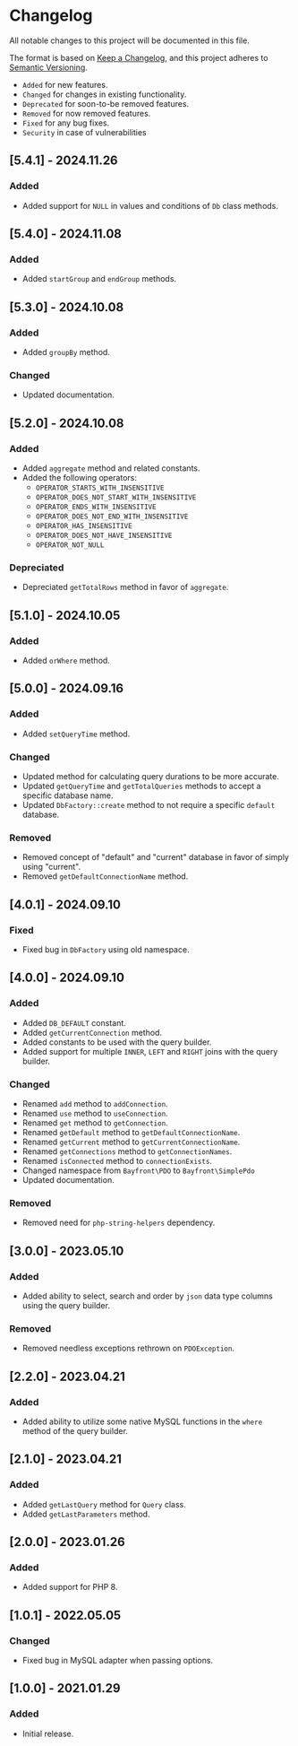 # Changelog

All notable changes to this project will be documented in this file.

The format is based on [Keep a Changelog](https://keepachangelog.com/en/1.0.0/),
and this project adheres to [Semantic Versioning](https://semver.org/spec/v2.0.0.html).

- `Added` for new features.
- `Changed` for changes in existing functionality.
- `Deprecated` for soon-to-be removed features.
- `Removed` for now removed features.
- `Fixed` for any bug fixes.
- `Security` in case of vulnerabilities

## [5.4.1] - 2024.11.26

### Added

- Added support for `NULL` in values and conditions of `Db` class methods.

## [5.4.0] - 2024.11.08

### Added

- Added `startGroup` and `endGroup` methods.

## [5.3.0] - 2024.10.08

### Added

- Added `groupBy` method.

### Changed

- Updated documentation.

## [5.2.0] - 2024.10.08

### Added

- Added `aggregate` method and related constants.
- Added the following operators:
  - `OPERATOR_STARTS_WITH_INSENSITIVE`
  - `OPERATOR_DOES_NOT_START_WITH_INSENSITIVE`
  - `OPERATOR_ENDS_WITH_INSENSITIVE`
  - `OPERATOR_DOES_NOT_END_WITH_INSENSITIVE`
  - `OPERATOR_HAS_INSENSITIVE`
  - `OPERATOR_DOES_NOT_HAVE_INSENSITIVE`
  - `OPERATOR_NOT_NULL`

### Depreciated

- Depreciated `getTotalRows` method in favor of `aggregate`.

## [5.1.0] - 2024.10.05

### Added

- Added `orWhere` method.

## [5.0.0] - 2024.09.16

### Added

- Added `setQueryTime` method.

### Changed

- Updated method for calculating query durations to be more accurate.
- Updated `getQueryTime` and `getTotalQueries` methods to accept a specific database name.
- Updated `DbFactory::create` method to not require a specific `default` database.

### Removed

- Removed concept of "default" and "current" database in favor of simply using "current".
- Removed `getDefaultConnectionName` method.

## [4.0.1] - 2024.09.10

### Fixed

- Fixed bug in `DbFactory` using old namespace.

## [4.0.0] - 2024.09.10

### Added

- Added `DB_DEFAULT` constant.
- Added `getCurrentConnection` method.
- Added constants to be used with the query builder.
- Added support for multiple `INNER`, `LEFT` and `RIGHT` joins with the query builder.

### Changed

- Renamed `add` method to `addConnection`.
- Renamed `use` method to `useConnection`.
- Renamed `get` method to `getConnection`.
- Renamed `getDefault` method to `getDefaultConnectionName`.
- Renamed `getCurrent` method to `getCurrentConnectionName`.
- Renamed `getConnections` method to `getConnectionNames`.
- Renamed `isConnected` method to `connectionExists`.
- Changed namespace from `Bayfront\PDO` to `Bayfront\SimplePdo`
- Updated documentation.

### Removed

- Removed need for `php-string-helpers` dependency.

## [3.0.0] - 2023.05.10

### Added

- Added ability to select, search and order by `json` data type columns using the query builder.

### Removed

- Removed needless exceptions rethrown on `PDOException`.

## [2.2.0] - 2023.04.21

### Added

- Added ability to utilize some native MySQL functions in the `where` method of the query builder.

## [2.1.0] - 2023.04.21

### Added

- Added `getLastQuery` method for `Query` class.
- Added `getLastParameters` method.

## [2.0.0] - 2023.01.26

### Added

- Added support for PHP 8.

## [1.0.1] - 2022.05.05

### Changed

- Fixed bug in MySQL adapter when passing options.

## [1.0.0] - 2021.01.29

### Added

- Initial release.